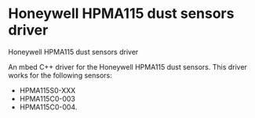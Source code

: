 # Honeywell HPMA115 dust sensors driver

Honeywell HPMA115 dust sensors driver

An mbed C++ driver for the Honeywell HPMA115 dust sensors.
This driver works for the following sensors:
- HPMA115S0-XXX
- HPMA115C0-003
- HPMA115C0-004.
